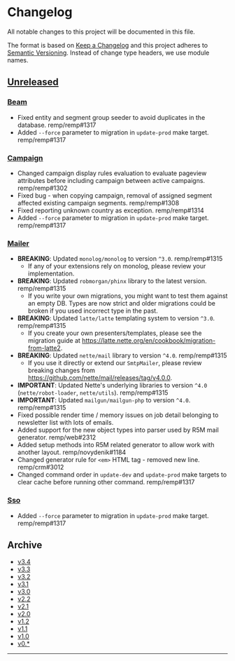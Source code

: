 # Changelog

All notable changes to this project will be documented in this file.

The format is based on [Keep a Changelog](http://keepachangelog.com/) and this project adheres to [Semantic Versioning](http://semver.org/). Instead of change type headers, we use module names.

## [Unreleased]

### [Beam]

- Fixed entity and segment group seeder to avoid duplicates in the database. remp/remp#1317
- Added `--force` parameter to migration in `update-prod` make target. remp/remp#1317

### [Campaign]

- Changed campaign display rules evaluation to evaluate pageview attributes before including campaign between active campaigns. remp/remp#1302
- Fixed bug - when copying campaign, removal of assigned segment affected existing campaign segments. remp/remp#1308
- Fixed reporting unknown country as exception. remp/remp#1314
- Added `--force` parameter to migration in `update-prod` make target. remp/remp#1317

### [Mailer]

- **BREAKING**: Updated `monolog/monolog` to version `^3.0`. remp/remp#1315
  - If any of your extensions rely on monolog, please review your implementation.
- **BREAKING**: Updated `robmorgan/phinx` library to the latest version. remp/remp#1315
  - If you write your own migrations, you might want to test them against an empty DB. Types are now strict and older migrations could be broken if you used incorrect type in the past.
- **BREAKING**: Updated `latte/latte` templating system to version `^3.0`. remp/remp#1315
  - If you create your own presenters/templates, please see the migration guide at https://latte.nette.org/en/cookbook/migration-from-latte2.
- **BREAKING**: Updated `nette/mail` library to version `^4.0`. remp/remp#1315
  - If you use it directly or extend our `SmtpMailer`, please review breaking changes from https://github.com/nette/mail/releases/tag/v4.0.0.
- **IMPORTANT**: Updated Nette's underlying libraries to version `^4.0` (`nette/robot-loader`, `nette/utils`). remp/remp#1315
- **IMPORTANT**: Updated `mailgun/mailgun-php` to version `^4.0`. remp/remp#1315
- Fixed possible render time / memory issues on job detail belonging to newsletter list with lots of emails.
- Added support for the new object types into parser used by R5M mail generator. remp/web#2312
- Added setup methods into R5M related generator to allow work with another layout. remp/novydenik#1184
- Changed generator rule for `<em>` HTML tag - removed new line. remp/crm#3012
- Changed command order in `update-dev` and `update-prod` make targets to clear cache before running other command. remp/remp#1317

### [Sso]
- Added `--force` parameter to migration in `update-prod` make target. remp/remp#1317

## Archive

- [v3.4](./changelogs/CHANGELOG-v3.4.md)
- [v3.3](./changelogs/CHANGELOG-v3.3.md)
- [v3.2](./changelogs/CHANGELOG-v3.2.md)
- [v3.1](./changelogs/CHANGELOG-v3.1.md)
- [v3.0](./changelogs/CHANGELOG-v3.0.md)
- [v2.2](./changelogs/CHANGELOG-v2.2.md)
- [v2.1](./changelogs/CHANGELOG-v2.1.md)
- [v2.0](./changelogs/CHANGELOG-v2.0.md)
- [v1.2](./changelogs/CHANGELOG-v1.2.md)
- [v1.1](./changelogs/CHANGELOG-v1.1.md)
- [v1.0](./changelogs/CHANGELOG-v1.0.md)
- [v0.*](./changelogs/CHANGELOG-v0.md)

---

[Beam]: https://github.com/remp2020/remp/tree/master/Beam
[Campaign]: https://github.com/remp2020/remp/tree/master/Campaign
[Mailer]: https://github.com/remp2020/remp/tree/master/Mailer
[Sso]: https://github.com/remp2020/remp/tree/master/Sso
[Segments]: https://github.com/remp2020/remp/tree/master/Beam/go/cmd/segments
[Tracker]: https://github.com/remp2020/remp/tree/master/Beam/go/cmd/tracker

[Unreleased]: https://github.com/remp2020/remp/compare/3.2.0...master
